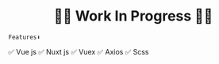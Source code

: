 <h1 style="text-align:center"> 🚧️🚧️ Work In Progress 🚧️🚧️ </h1>


```
Features⬇️
```
✅️ Vue js
✅️ Nuxt js
✅️ Vuex
✅️ Axios
✅️ Scss

